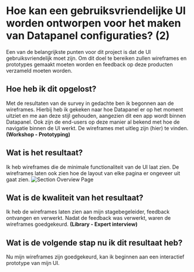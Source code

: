 # Hoe kan een gebruiksvriendelijke UI worden ontworpen voor het maken van Datapanel configuraties? (2)

Een van de belangrijkste punten voor dit project is dat de UI gebruiksvriendelijk moet zijn. Om dit doel te bereiken zullen wireframes en prototypes gemaakt moeten worden en feedback op deze producten verzameld moeten worden.

## Hoe heb ik dit opgelost?
Met de resultaten van de survey in gedachte ben ik begonnen aan de wireframes. Hierbij heb ik gekeken naar hoe Datapanel er op het moment uitziet en me aan deze stijl gehouden, aangezien dit een app wordt binnen Datapanel. Ook zijn de end-users op deze manier al bekend met hoe de navigatie binnen de UI werkt. De wireframes met uitleg zijn (hier) te vinden.
**(Workshop - Prototyping)**

## Wat is het resultaat?
Ik heb wireframes die de minimale functionaliteit van de UI laat zien. De wireframes laten ook zien hoe de layout van elke pagina er ongeveer uit gaat zien.
![Section Overview Page](https://github.com/Timsel1/PortfolioS5/assets/90602424/4fbf308f-a9cf-41cf-9d1c-ba265308464c)

## Wat is de kwaliteit van het resultaat?
Ik heb de wireframes laten zien aan mijn stagebegeleider, feedback ontvangen en verwerkt. Nadat de feedback was verwerkt, waren de wireframes goedgekeurd.
**(Library - Expert interview)**

## Wat is de volgende stap nu ik dit resultaat heb?
Nu mijn wireframes zijn goedgekeurd, kan ik beginnen aan een interactief prototype van mijn UI.
